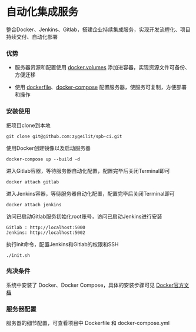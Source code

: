 # 自动化集成服务

整合Docker、Jenkins、Gitlab，搭建企业持续集成服务，实现开发流程化、项目持续交付、自动化部署

### 优势
* 服务器资源和配置使用 [docker.volumes](https://docs.docker.com/engine/admin/volumes/volumes) 添加进容器，实现资源文件可备份、方便迁移

* 使用 [dockerfile](https://docs.docker.com/engine/reference/builder/)、[docker-compose](https://docs.docker.com/compose/overview/) 配置服务器，使服务可复制，方便部署和操作

### 安装使用

把项目clone到本地
```
git clone git@github.com:zygeilit/spb-ci.git
```

使用Docker创建镜像以及启动服务器
```
docker-compose up --build -d
```

进入Gitlab容器，等待服务器自动化配置，配置完毕后关闭Terminal即可
```
docker attach gitlab
```
进入Jenkins容器，等待服务器自动化配置，配置完毕后关闭Terminal即可
```
docker attach jenkins
```

访问已启动Gitlab服务初始化root账号，访问已启动Jenkins进行安装
```
Gitlab : http://localhost:5000
Jenkins: http://localhost:5002
```

执行init命令，配置Jenkins和Gitlab的权限和SSH
```
./init.sh
```

### 先决条件

系统中安装了 Docker、Docker Compose，具体的安装步骤可见 [Docker官方文档](https://www.docker.com)

### 服务器配置

服务器的细节配置，可查看项目中 Dockerfile 和 docker-compose.yml
